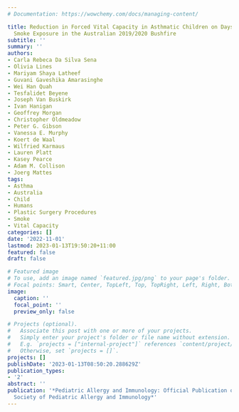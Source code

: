 ```yaml
---
# Documentation: https://wowchemy.com/docs/managing-content/

title: Reduction in Forced Vital Capacity in Asthmatic Children on Days with Bushfire
  Smoke Exposure in the Australian 2019/2020 Bushfire
subtitle: ''
summary: ''
authors:
- Carla Rebeca Da Silva Sena
- Olivia Lines
- Mariyam Shaya Latheef
- Guvani Gaveshika Amarasinghe
- Wei Han Quah
- Tesfalidet Beyene
- Joseph Van Buskirk
- Ivan Hanigan
- Geoffrey Morgan
- Christopher Oldmeadow
- Peter G. Gibson
- Vanessa E. Murphy
- Koert de Waal
- Wilfried Karmaus
- Lauren Platt
- Kasey Pearce
- Adam M. Collison
- Joerg Mattes
tags:
- Asthma
- Australia
- Child
- Humans
- Plastic Surgery Procedures
- Smoke
- Vital Capacity
categories: []
date: '2022-11-01'
lastmod: 2023-01-13T19:50:20+11:00
featured: false
draft: false

# Featured image
# To use, add an image named `featured.jpg/png` to your page's folder.
# Focal points: Smart, Center, TopLeft, Top, TopRight, Left, Right, BottomLeft, Bottom, BottomRight.
image:
  caption: ''
  focal_point: ''
  preview_only: false

# Projects (optional).
#   Associate this post with one or more of your projects.
#   Simply enter your project's folder or file name without extension.
#   E.g. `projects = ["internal-project"]` references `content/project/deep-learning/index.md`.
#   Otherwise, set `projects = []`.
projects: []
publishDate: '2023-01-13T08:50:20.288629Z'
publication_types:
- '2'
abstract: ''
publication: '*Pediatric Allergy and Immunology: Official Publication of the European
  Society of Pediatric Allergy and Immunology*'
---
```

